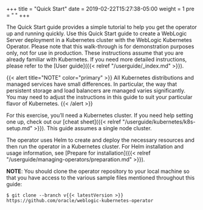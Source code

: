 +++
title = "Quick Start"
date = 2019-02-22T15:27:38-05:00
weight = 1
pre = "<b> </b>"
+++


The Quick Start guide provides a simple tutorial to help you get the operator up and running quickly. Use this Quick Start guide to create a WebLogic Server deployment in a Kubernetes cluster with the WebLogic Kubernetes Operator. Please note that this walk-through is for demonstration purposes only, not for use in production.
These instructions assume that you are already familiar with Kubernetes. If you need more detailed instructions, please
refer to the [User guide]({{< relref "/userguide/_index.md" >}}).

{{< alert title="NOTE" color="primary" >}}
All Kubernetes distributions and managed services have small differences. In particular,
the way that persistent storage and load balancers are managed varies significantly.  
You may need to adjust the instructions in this guide to suit your particular flavor of Kubernetes.
{{< /alert >}}



For this exercise, you’ll need a Kubernetes cluster. If you need help setting one up, check out our [cheat sheet]({{< relref "/userguide/kubernetes/k8s-setup.md" >}}). This guide assumes a single node cluster.

The operator uses Helm to create and deploy the necessary resources and then run the operator in a Kubernetes cluster. For Helm installation and usage information, see [Prepare for installation]({{< relref "/userguide/managing-operators/preparation.md" >}}).

**NOTE**: You should clone the operator repository to your local machine so that you have access to the
various sample files mentioned throughout this guide:
```shell
$ git clone --branch v{{< latestVersion >}} https://github.com/oracle/weblogic-kubernetes-operator
```
